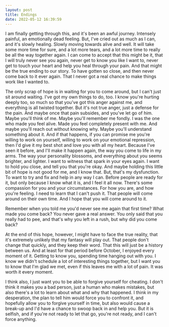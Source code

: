 ```yaml
---
layout: post
title: Endings
date: 2022-05-12 16:39:59
---
```


I am finally getting through this, and it's been an awful journey. Intensely painful, an emotionally dead feeling. But, I've cried out as much as I can, and it's slowly healing. Slowly moving towards alive and well. It will take some more time for sure, and a lot more tears, and a lot more time to really be all the way together again. I can come to accept that this might be it, that I will truly never see you again, never get to know you like I want to, never get to touch your heart and help you heal through your pain. And that might be the true ending to our story. To have gotten so close, and then never come back to it ever again. That I never got a real chance to make things work like I wanted to. 

The only scrap of hope is in waiting for you to come around, but I can't just sit around waiting. I've got my own things to do, too. I know you're hurting deeply too, so much so that you've got this anger against me, and everything is all twisted together. But it's not true anger, just a defense for the pain. And maybe once that pain subsides, and you've let go of him. Maybe you'll think of me. Maybe you'll remember me fondly. I was the one who made you feel alive. Made you feel completely present with me. And maybe you'll reach out without knowing why. Maybe you'll understand something about it. And if that happens, if you can promise me you're willing to work on yourself, willing to work on your emotional repression, then I'd give it my best shot and love you with all my heart. Because I've seen it before, and I'll make it happen again, the way you come to life in my arms. The way your personality blossoms, and everything about you seems brighter, and lighter. I want to witness that spark in your eyes again. I want to hold you close, and tell you that you're okay. And maybe holding this little bit of hope is not good for me, and I know that. But, that's my dysfunction. To want to try and fix and help in any way I can. Before people are ready for it, but only because I know what it is, and I feel it all now. There's some compassion for you and your circumstances. For how you are, and how you're feeling. I need to learn that I can't push it. That people will come around on their own time. And I hope that you will come around to it.

Remember when you told me you'd never see me again that first time? What made you come back? You never gave a real answer. You only said that you really had to pee, and that's why you left in a rush, but why did you come back?

At the end of this hope, however, I might have to face the true reality, that it's extremely unlikely that my fantasy will play out. That people don't change that quickly, and they keep their word. That this will just be a history between us. And at least for that period before October, I enjoyed every moment of it. Getting to know you, spending time hanging out with you. I know we didn't schedule a lot of interesting things together, but I want you to know that I'm glad we met, even if this leaves me with a lot of pain. It was worth it every moment. 

I think also, I just want you to be able to forgive yourself for cheating. I don't think it makes you a bad person, just a human who makes mistakes, but also there's a lot to learn about what and why that happened. I think in my desperation, the plan to tell him would force you to confront it, and hopefully allow you to forgive yourself in time, but also would cause a break-up and I'd have a chance to swoop back in and help you. But it is selfish, and if you're not ready to let that go, you're not ready, and I can't force anything.
